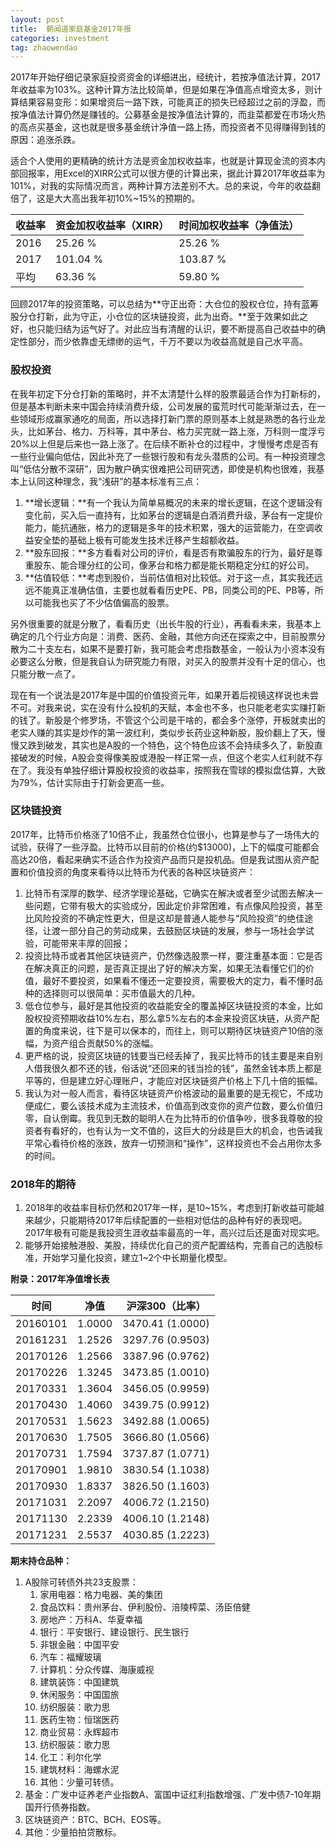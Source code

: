 ```yaml
---
layout: post
title:  朝闻道家庭基金2017年报
categories: investment
tag: zhaowendao
---
```

2017年开始仔细记录家庭投资资金的详细进出，经统计，若按净值法计算，2017年收益率为103%。这种计算方法比较简单，但是如果在净值高点增资太多，则计算结果容易变形：如果增资后一路下跌，可能真正的损失已经超过之前的浮盈，而按净值法计算仍然是赚钱的。公募基金是按净值法计算的，而韭菜都爱在市场火热的高点买基金，这也就是很多基金统计净值一路上扬，而投资者不见得赚得到钱的原因：追涨杀跌。

适合个人使用的更精确的统计方法是资金加权收益率，也就是计算现金流的资本内部回报率，用Excel的XIRR公式可以很方便的计算出来，据此计算2017年收益率为101%，对我的实际情况而言，两种计算方法差别不大。总的来说，今年的收益翻倍了，这是大大高出我年初10%~15%的预期的。

| 收益率  | 资金加权收益率（XIRR） | 时间加权收益率（净值法） |
| ---- | ------------- | ------------ |
| 2016 | 25.26 %       | 25.26 %      |
| 2017 | 101.04 %      | 103.87 %     |
| 平均   | 63.36 %       | 59.80 %      |

回顾2017年的投资策略，可以总结为**守正出奇：大仓位的股权仓位，持有蓝筹股分仓打新，此为守正，小仓位的区块链投资，此为出奇。**至于效果如此之好，也只能归结为运气好了。对此应当有清醒的认识，要不断提高自己收益中的确定性部分，而少依靠虚无缥缈的运气，千万不要以为收益高就是自己水平高。

### 股权投资

在我年初定下分仓打新的策略时，并不太清楚什么样的股票最适合作为打新标的，但是基本判断未来中国会持续消费升级，公司发展的蛮荒时代可能渐渐过去，在一些领域形成赢家通吃的局面，所以选择打新门票的原则基本上就是熟悉的各行业龙头，比如茅台、格力、万科等，其中茅台、格力买完就一路上涨，万科则一度浮亏20%以上但是后来也一路上涨了。在后续不断补仓的过程中，才慢慢考虑是否有一些行业偏向低估，因此补充了一些银行股和有龙头潜质的公司。有一种投资理念叫“低估分散不深研”，因为散户确实很难把公司研究透，即使是机构也很难，我基本上认同这种理念，我“浅研”的基本标准有三点：

1. **增长逻辑：**有一个我认为简单易概况的未来的增长逻辑，在这个逻辑没有变化前，买入后一直持有，比如茅台的逻辑是白酒消费升级，茅台有一定提价能力，能抗通胀，格力的逻辑是多年的技术积累，强大的运营能力，在空调收益安全垫的基础上极有可能发生技术迁移产生超额收益。
2. **股东回报：**多方看看对公司的评价，看是否有欺骗股东的行为，最好是尊重股东、能合理分红的公司，像茅台和格力都是能长期稳定分红的好公司。
3. **估值较低：**考虑到股价，当前估值相对比较低。对于这一点，其实我还远远不能真正准确估值，主要也就看看历史PE、PB，同类公司的PE、PB等，所以可能我也买了不少估值偏高的股票。

另外很重要的就是分散了，看看历史（出长牛股的行业），再看看未来，我基本上确定的几个行业方向是：消费、医药、金融，其他方向还在探索之中，目前股票分散为二十支左右，如果不是要打新，我可能会考虑指数基金，一般认为小资本没有必要这么分散，但是我自认为研究能力有限，对买入的股票并没有十足的信心，也只能分散一点了。

现在有一个说法是2017年是中国的价值投资元年，如果开着后视镜这样说也未尝不可。对我来说，实在没有什么投机的天赋，本金也不多，也只能老老实实赚打新的钱了。新股是个修罗场，不管这个公司是干啥的，都会多个涨停，开板就卖出的老实人赚的其实是炒作的第一波红利，类似步长药业这种新股，股价翻上了天，慢慢又跌到破发，其实也是A股的一个特色，这个特色应该不会持续多久了，新股直接破发的时候，A股会变得像美股或港股一样正常一点，但这个老实人红利就不存在了。我没有单独仔细计算股权投资的收益率，按照我在雪球的模拟盘估算，大致为79%，估计实际由于打新会更高一些。

### 区块链投资

2017年，比特币价格涨了10倍不止，我虽然仓位很小，也算是参与了一场伟大的试验，获得了一些浮盈。比特币以目前的价格(约$13000)，上下的幅度可能都会高达20倍，看起来确实不适合作为投资产品而只是投机品。但是我试图从资产配置和价值投资的角度来看待以比特币为代表的各种区块链资产：

1. 比特币有深厚的数学、经济学理论基础，它确实在解决或者至少试图去解决一些问题，它带有极大的实验成分，因此定价非常困难，有点像风险投资，甚至比风险投资的不确定性更大，但是这却是普通人能参与“风险投资”的绝佳途径，让渡一部分自己的劳动成果，去鼓励区块链的发展，参与一场社会学试验，可能带来丰厚的回报；
2. 投资比特币或者其他区块链资产，仍然像选股票一样，要注重基本面：它是否在解决真正的问题，是否真正提出了好的解决方案，如果无法看懂它们的价值，最好不要投资，如果看不懂还一定要投资，需要极大的定力，看不懂时品种的选择则可以很简单：买市值最大的几种。
3. 低仓位参与，最好是其他投资的收益能安全的覆盖掉区块链投资的本金，比如股权投资预期收益10%左右，那么拿5%左右的本金来投资区块链，从资产配置的角度来说，往下是可以保本的，而往上，则可以期待区块链资产10倍的涨幅，为资产组合贡献50%的涨幅。
4. 更严格的说，投资区块链的钱要当已经丢掉了，我买比特币的钱主要是来自别人借我很久都不还的钱，俗话说“还回来的钱当捡的钱”，虽然金钱本质上都是平等的，但是建立好心理账户，才能应对区块链资产价格上下几十倍的振幅。
5. 我认为对一般人而言，看待区块链资产价格波动的最重要的是无视它，不成功便成仁，要么该技术成为主流技术，价值高到改变你的资产位数，要么价值归零，自认倒霉。我见到无数的聪明人在为比特币的价值争吵，很多我尊敬的投资者有看好的，也有认为一文不值的，这巨大的分歧是巨大的机会，也告诫我平常心看待价格的涨跌，放弃一切预测和“操作”，这样投资也不会占用你太多的时间。


### 2018年的期待

1. 2018年的收益率目标仍然和2017年一样，是10~15%，考虑到打新收益可能越来越少，只能期待2017年后续配置的一些相对低估的品种有好的表现吧。2017年极有可能是我投资生涯收益率最高的一年，高兴过后还是面对现实吧。
2. 能够开始接触港股、美股，持续优化自己的资产配置结构，完善自己的选股标准，开始学习量化投资，建立1~2个中长期量化模型。

**附录：2017年净值增长表**

| 时间       | 净值     | 沪深300（比率）        |
| -------- | ------ | ---------------- |
| 20160101 | 1.0000 | 3470.41 (1.0000) |
| 20161231 | 1.2526 | 3297.76 (0.9503) |
| 20170126 | 1.2566 | 3387.96 (0.9762) |
| 20170226 | 1.3245 | 3473.85 (1.0010) |
| 20170331 | 1.3604 | 3456.05 (0.9959) |
| 20170430 | 1.4060 | 3439.75 (0.9912) |
| 20170531 | 1.5623 | 3492.88 (1.0065) |
| 20170630 | 1.7505 | 3666.80 (1.0566) |
| 20170731 | 1.7594 | 3737.87 (1.0771) |
| 20170901 | 1.9810 | 3830.54 (1.1038) |
| 20170930 | 1.8337 | 3826.50 (1.1603) |
| 20171031 | 2.2097 | 4006.72 (1.2150) |
| 20171130 | 2.2339 | 4006.10 (1.2148) |
| 20171231 | 2.5537 | 4030.85 (1.2223) |

**期末持仓品种：**

1. A股除可转债外共23支股票：
   1. 家用电器：格力电器、美的集团
   2. 食品饮料：贵州茅台、伊利股份、涪陵榨菜、汤臣倍健
   3. 房地产：万科A、华夏幸福
   4. 银行：平安银行、建设银行、民生银行
   5. 非银金融：中国平安
   6. 汽车：福耀玻璃
   7. 计算机：分众传媒、海康威视
   8. 建筑装饰：中国建筑
   9. 休闲服务：中国国旅
   10. 纺织服装：歌力思
   11. 医药生物：恒瑞医药
   12. 商业贸易：永辉超市
   13. 纺织服装：歌力思
   14. 化工：利尔化学
   15. 建筑材料：海螺水泥
   16. 其他：少量可转债。
2. 基金：广发中证养老产业指数A、富国中证红利指数增强、广发中债7-10年期国开行债券指数。
3. 区块链资产：BTC、BCH、EOS等。
4. 其他：少量拍拍贷散标。


